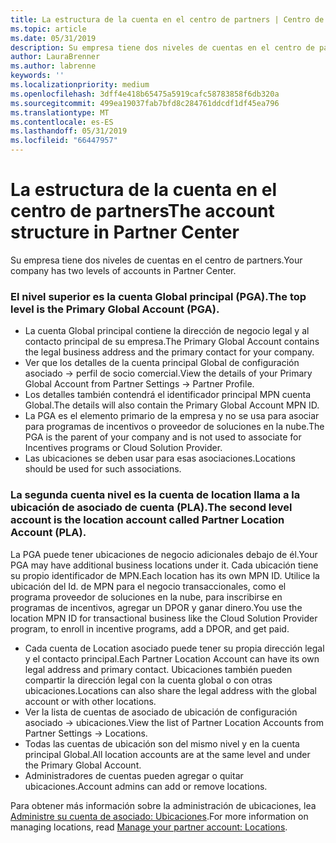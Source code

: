 ```yaml
---
title: La estructura de la cuenta en el centro de partners | Centro de partners
ms.topic: article
ms.date: 05/31/2019
description: Su empresa tiene dos niveles de cuentas en el centro de partners.
author: LauraBrenner
ms.author: labrenne
keywords: ''
ms.localizationpriority: medium
ms.openlocfilehash: 3dff4e418b65475a5919cafc58783858f6db320a
ms.sourcegitcommit: 499ea19037fab7bfd8c284761ddcdf1df45ea796
ms.translationtype: MT
ms.contentlocale: es-ES
ms.lasthandoff: 05/31/2019
ms.locfileid: "66447957"
---
```

# <a name="the-account-structure-in-partner-center"></a><span data-ttu-id="663a1-103">La estructura de la cuenta en el centro de partners</span><span class="sxs-lookup"><span data-stu-id="663a1-103">The account structure in Partner Center</span></span>

<span data-ttu-id="663a1-104">Su empresa tiene dos niveles de cuentas en el centro de partners.</span><span class="sxs-lookup"><span data-stu-id="663a1-104">Your company has two levels of accounts in Partner Center.</span></span> 

### <a name="the-top-level-is-the-primary-global-account-pga"></a><span data-ttu-id="663a1-105">El nivel superior es la cuenta Global principal (PGA).</span><span class="sxs-lookup"><span data-stu-id="663a1-105">The top level is the Primary Global Account (PGA).</span></span>

- <span data-ttu-id="663a1-106">La cuenta Global principal contiene la dirección de negocio legal y al contacto principal de su empresa.</span><span class="sxs-lookup"><span data-stu-id="663a1-106">The Primary Global Account contains the legal business address and the primary contact for your company.</span></span> 
- <span data-ttu-id="663a1-107">Ver que los detalles de la cuenta principal Global de configuración asociado -> perfil de socio comercial.</span><span class="sxs-lookup"><span data-stu-id="663a1-107">View the details of your Primary Global Account from Partner Settings -> Partner Profile.</span></span>
- <span data-ttu-id="663a1-108">Los detalles también contendrá el identificador principal MPN cuenta Global.</span><span class="sxs-lookup"><span data-stu-id="663a1-108">The details will also contain the Primary Global Account MPN ID.</span></span> 
- <span data-ttu-id="663a1-109">La PGA es el elemento primario de la empresa y no se usa para asociar para programas de incentivos o proveedor de soluciones en la nube.</span><span class="sxs-lookup"><span data-stu-id="663a1-109">The PGA is the parent of your company and is not used to associate for Incentives programs or Cloud Solution Provider.</span></span> 
- <span data-ttu-id="663a1-110">Las ubicaciones se deben usar para esas asociaciones.</span><span class="sxs-lookup"><span data-stu-id="663a1-110">Locations should be used for such associations.</span></span>

### <a name="the-second-level-account-is-the-location-account-called-partner-location-account-pla"></a><span data-ttu-id="663a1-111">La segunda cuenta nivel es la cuenta de location llama a la ubicación de asociado de cuenta (PLA).</span><span class="sxs-lookup"><span data-stu-id="663a1-111">The second level account is the location account called Partner Location Account (PLA).</span></span>

<span data-ttu-id="663a1-112">La PGA puede tener ubicaciones de negocio adicionales debajo de él.</span><span class="sxs-lookup"><span data-stu-id="663a1-112">Your PGA may have additional business locations under it.</span></span> <span data-ttu-id="663a1-113">Cada ubicación tiene su propio identificador de MPN.</span><span class="sxs-lookup"><span data-stu-id="663a1-113">Each location has its own MPN ID.</span></span>  <span data-ttu-id="663a1-114">Utilice la ubicación del Id. de MPN para el negocio transaccionales, como el programa proveedor de soluciones en la nube, para inscribirse en programas de incentivos, agregar un DPOR y ganar dinero.</span><span class="sxs-lookup"><span data-stu-id="663a1-114">You use the location MPN ID for transactional business like the Cloud Solution Provider program, to enroll in incentive programs, add a DPOR, and get paid.</span></span> 

- <span data-ttu-id="663a1-115">Cada cuenta de Location asociado puede tener su propia dirección legal y el contacto principal.</span><span class="sxs-lookup"><span data-stu-id="663a1-115">Each Partner Location Account can have its own legal address and primary contact.</span></span> <span data-ttu-id="663a1-116">Ubicaciones también pueden compartir la dirección legal con la cuenta global o con otras ubicaciones.</span><span class="sxs-lookup"><span data-stu-id="663a1-116">Locations can also share the legal address with the global account or with other locations.</span></span>
- <span data-ttu-id="663a1-117">Ver la lista de cuentas de asociado de ubicación de configuración asociado -> ubicaciones.</span><span class="sxs-lookup"><span data-stu-id="663a1-117">View the list of Partner Location Accounts from Partner Settings -> Locations.</span></span>
- <span data-ttu-id="663a1-118">Todas las cuentas de ubicación son del mismo nivel y en la cuenta principal Global.</span><span class="sxs-lookup"><span data-stu-id="663a1-118">All location accounts are at the same level and under the Primary Global Account.</span></span>
- <span data-ttu-id="663a1-119">Administradores de cuentas pueden agregar o quitar ubicaciones.</span><span class="sxs-lookup"><span data-stu-id="663a1-119">Account admins can add or remove locations.</span></span>

<span data-ttu-id="663a1-120">Para obtener más información sobre la administración de ubicaciones, lea [Administre su cuenta de asociado: Ubicaciones](manage-locations.md).</span><span class="sxs-lookup"><span data-stu-id="663a1-120">For more information on managing locations, read [Manage your partner account: Locations](manage-locations.md).</span></span> 





















